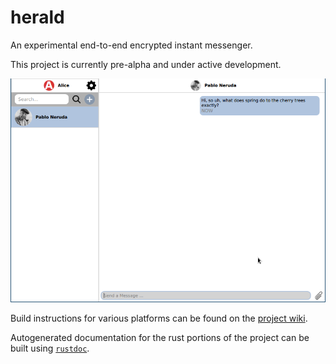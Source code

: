 # herald
An experimental end-to-end encrypted instant messenger.

This project is currently pre-alpha and under active development.

![herald screenshot](screenshots/screenshot.png "herald screenshot")

Build instructions for various platforms can be found on the
[project wiki](https://github.com/kalix-systems/herald/wiki/Building-Herald).

Autogenerated documentation for the rust portions of the project can be built
using [`rustdoc`](https://doc.rust-lang.org/rustdoc/index.html).
